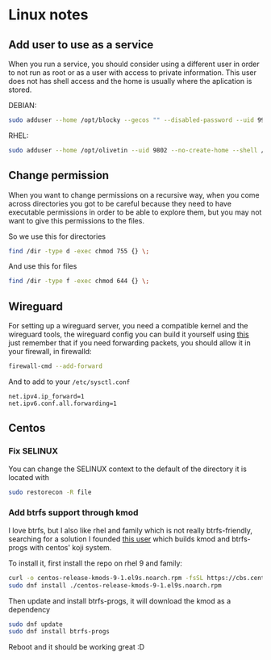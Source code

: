 # Linux notes

## Add user to use as a service

When you run a service, you should consider using a different user
 in order to not run as root or as a user with access to private
 information. This user does not has shell access and the home is
 usually where the aplication is stored.

DEBIAN:

```sh
sudo adduser --home /opt/blocky --gecos "" --disabled-password --uid 9901 --shell /sbin/nologin blocky
```

RHEL: 

```sh
sudo adduser --home /opt/olivetin --uid 9802 --no-create-home --shell /sbin/nologin olivetin
```

## Change permission

When you want to change permissions on a recursive way, when you
 come across directories you got to be careful because they need
 to have executable permissions in order to be able to explore
 them, but you may not want to give this permissions to the files.

So we use this for directories

```sh
find /dir -type d -exec chmod 755 {} \;
```

And use this for files

```sh
find /dir -type f -exec chmod 644 {} \;
```

## Wireguard

For setting up a wireguard server, you need a compatible kernel
 and the wireguard tools, the wireguard config you can build it
 yourself using [this](https://fedoramagazine.org/build-a-virtual-private-network-with-wireguard/)
 just remember that if you need forwarding packets, you should
 allow it in your firewall, in firewalld:

```sh
firewall-cmd --add-forward
```

And to add to your `/etc/sysctl.conf`

```sysctl
net.ipv4.ip_forward=1
net.ipv6.conf.all.forwarding=1
```

## Centos

### Fix SELINUX

You can change the SELINUX context to the default of the directory
 it is located with

```sh
sudo restorecon -R file
```

### Add btrfs support through kmod

I love btrfs, but I also like rhel and family which is not really
 btrfs-friendly, searching for a solution I founded [this user](https://cbs.centos.org/koji/userinfo?userID=258)
 which builds kmod and btrfs-progs with centos' koji system.

To install it, first install the repo on rhel 9 and family:

```sh
curl -o centos-release-kmods-9-1.el9s.noarch.rpm -fsSL https://cbs.centos.org/kojifiles/packages/centos-release-kmods/9/1.el9s/noarch/centos-release-kmods-9-1.el9s.noarch.rpm
sudo dnf install ./centos-release-kmods-9-1.el9s.noarch.rpm
```

Then update and install btrfs-progs, it will download the kmod as
 a dependency

```sh
sudo dnf update
sudo dnf install btrfs-progs
```

Reboot and it should be working great :D
